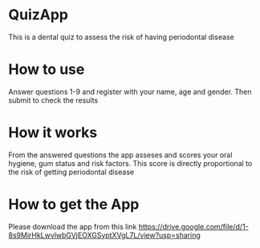 # QuizApp
This is a dental quiz to assess the risk of having periodontal disease

# How to use
Answer questions 1-9 and register with your name, age and gender. Then submit to check the results

# How it works
From the answered questions the app asseses and scores your oral hygiene, gum status and risk factors. This score is directly proportional to the risk of getting periodontal disease

# How to get the App
Please download the app from this link https://drive.google.com/file/d/1-8s9MirHkLwvlwbGVjEOXGSyptXVgL7L/view?usp=sharing
